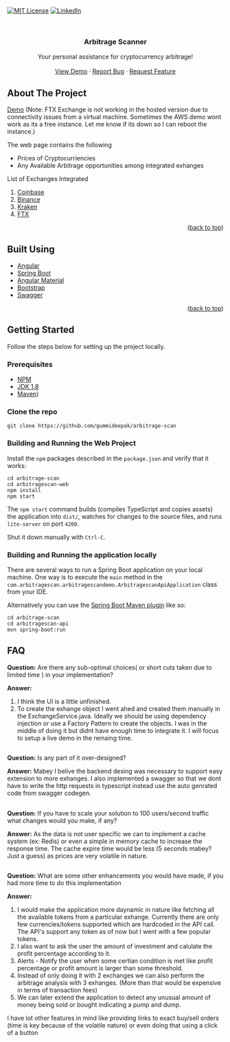 <div id="top"></div>

[![MIT License][license-shield]][license-url]
[![LinkedIn][linkedin-shield]][linkedin-url]

<br />
<div align="center">

  <h3 align="center">Arbitrage Scanner</h3>

  <p align="center">
    Your personal assistance for cryptocurrency arbitrage!
    <br />
    <br />
    <a href="http://arbitrage-scanner.s3-website-us-east-1.amazonaws.com/">View Demo</a>
    ·
    <a href="https://github.com/gummideepak/arbitrage-scan/issues">Report Bug</a>
    ·
    <a href="https://github.com/gummideepak/arbitrage-scan/issues">Request Feature</a>
  </p>
</div>


<!-- ABOUT THE PROJECT -->
## About The Project

[Demo](http://arbitrage-scanner.s3-website-us-east-1.amazonaws.com/) (Note: FTX Exchange is not working in the hosted version due to connectivity issues from a virtual machine. Sometimes the AWS demo wont work as its a free instance. Let me know if its down so I can reboot the instance.)

The web page contains the following
 - Prices of Cryptocurriencies
 - Any Available Arbitrage opportunities among integrated exhanges

List of Exchanges Integrated 
  <ol>
    <li><a href="https://www.coinbase.com/">Coinbase</a></li>
    <li><a href="https://www.binance.com/en">Binance</a></li>
    <li><a href="https://www.kraken.com/en-us/">Kraken</a></li>
    <li><a href="https://ftx.us/">FTX</a></li>
  </ol>



<p align="right">(<a href="#top">back to top</a>)</p>

## Built Using

* [Angular](https://angular.io/)
* [Spring Boot](https://spring.io/projects/spring-boot)
* [Angular Material](https://material.angular.io/)
* [Bootstrap](https://getbootstrap.com)
* [Swagger](https://swagger.io/)

<p align="right">(<a href="#top">back to top</a>)</p>

<!-- GETTING STARTED -->
## Getting Started

Follow the steps below for setting up the project locally.

### Prerequisites
* [NPM](https://docs.npmjs.com/downloading-and-installing-node-js-and-npm)
* [JDK 1.8](http://www.oracle.com/technetwork/java/javase/downloads/jdk8-downloads-2133151.html)
* [Maven](https://maven.apache.org/install.html))

### Clone the repo

```shell
git clone https://github.com/gummideepak/arbitrage-scan
```

### Building and Running the Web Project

Install the `npm` packages described in the `package.json` and verify that it works:
```shell
cd arbitrage-scan
cd arbitragescan-web
npm install
npm start
```

The `npm start` command builds (compiles TypeScript and copies assets) the application into `dist/`, watches for changes to the source files, and runs `lite-server` on port `4200`.

Shut it down manually with `Ctrl-C`.

### Building and Running the application locally

There are several ways to run a Spring Boot application on your local machine. One way is to execute the `main` method in the `com.arbitragescan.arbitragescandemo.ArbitragescanApiApplication` class from your IDE.

Alternatively you can use the [Spring Boot Maven plugin](https://docs.spring.io/spring-boot/docs/current/reference/html/build-tool-plugins-maven-plugin.html) like so:

```shell
cd arbitrage-scan
cd arbitragescan-api
mvn spring-boot:run
```

## FAQ
**Question:** Are there any sub-optimal choices( or short cuts taken due to limited time ) in your implementation?

**Answer:** 
1. I think the UI is a little unfinished.
2. To create the exhange object I went ahed and created them manually in the ExchangeService.java. Ideally we should be using dependency injection or use a Factory Pattern to create the objects. I was in the middle of doing it but didnt have enough time to integrate it. I will focus to setup a live demo in the remaing time.
##
**Question:** Is any part of it over-designed?

**Answer:** Mabey I belive the backend desing was necessary to support easy extension to more exhanges. I also implemented a swagger so that we dont have to write the http requests in typescript instead use the auto genrated code from swagger codegen.
##
**Question:** If you have to scale your solution to 100 users/second traffic what changes would you make, if any?

**Answer:** As the data is not user specific we can to implement a cache system (ex: Redis) or even a simple in memory cache to increase the response time. The cache expire time would be less (5 seconds mabey? Just a guess) as prices are very volatile in nature.
##
**Question:** What are some other enhancements you would have made, if you had more time to do this implementation

**Answer:** 
1. I would make the application more daynamic in nature like fetching all the available tokens from a particular exhange. Currently there are only few currencies/tokens supported which are hardcoded in the API call. The API's support any token as of now but I went with a few popular tokens.
2. I also want to ask the user the amount of investment and calulate the profit percentage according to it.
3. Alerts - Notify the user when some certian condition is met like profit percentage or profit amount is larger than some threshold.
4. Instead of only doing it with 2 exchanges we can also perform the arbitrage analysis with 3 exhanges. (More than that would be expensive in terms of transaction fees)
5. We can later extend the application to detect any unusual amount of money being sold or bought indicating a pump and dump. 

I have lot other features in mind like providing links to exact buy/sell orders (time is key because of the volatile nature) or even doing that using a click of a button 

##






<!-- MARKDOWN LINKS & IMAGES -->
<!-- https://www.markdownguide.org/basic-syntax/#reference-style-links -->
[contributors-shield]: https://img.shields.io/github/contributors/othneildrew/Best-README-Template.svg?style=for-the-badge
[contributors-url]: https://github.com/gummideepak/arbitrage-scan/graphs/contributors
[issues-shield]: https://img.shields.io/github/issues/othneildrew/Best-README-Template.svg?style=for-the-badge
[issues-url]: https://github.com/gummideepak/arbitrage-scan/issues
[license-shield]: https://img.shields.io/github/license/othneildrew/Best-README-Template.svg?style=for-the-badge
[license-url]: https://github.com/gummideepak/arbitrage-scan/blob/main/LICENSE
[linkedin-shield]: https://img.shields.io/badge/-LinkedIn-black.svg?style=for-the-badge&logo=linkedin&colorB=555
[linkedin-url]: https://www.linkedin.com/in/gummideepak
